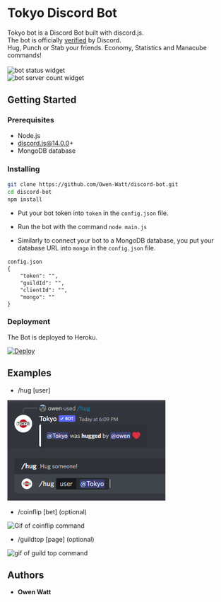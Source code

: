 # Tokyo Discord Bot
Tokyo bot is a Discord Bot built with discord.js.\
The bot is officially [verified](https://support.discord.com/hc/en-us/articles/1500006788922-Bot-Verification-FAQ-for-Parents-Legal-Guardians-and-Other-Sponsors) by Discord. \
Hug, Punch or Stab your friends. Economy, Statistics and Manacube commands! \
\
<img alt="bot status widget" src="https://top.gg/api/widget/status/795289659579957268.svg"> \
<img alt="bot server count widget" src="https://top.gg/api/widget/servers/795289659579957268.svg">
## Getting Started

### Prerequisites
- Node.js 
- discord.js@14.0.0+
- MongoDB database

### Installing
```sh
git clone https://github.com/Owen-Watt/discord-bot.git
cd discord-bot
npm install
```
- Put your bot token into ```token``` in the ```config.json``` file.
- Run the bot with the command ```node main.js```

- Similarly to connect your bot to a MongoDB database, you put your database URL into ```mongo``` in the ```config.json``` file. 

```
config.json
{
    "token": "",
    "guildId": "",
    "clientId": "",
    "mongo": ""
}
```

### Deployment
The Bot is deployed to Heroku.

[![Deploy](https://www.herokucdn.com/deploy/button.svg)](https://heroku.com/deploy)

## Examples
- /hug [user]

![Image of hug command](/images/hug.PNG)

- /coinflip [bet] (optional)

![Gif of coinflip command](https://gyazo.com/883c6c263fa99d75dc058cbc93f7b095.gif)

- /guildtop [page] (optional)

![gif of guild top command](https://gyazo.com/a54934fc441dcaa113f20717462ca3aa.gif)

## Authors
- **Owen Watt**